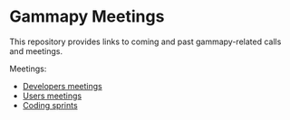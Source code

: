 # Gammapy Meetings

This repository provides links to coming and past gammapy-related calls and meetings.

Meetings:

* [Developers meetings](dev-meetings/README.md)
* [Users meetings](user-meetings/README.md)
* [Coding sprints](coding-sprints/README.md)
